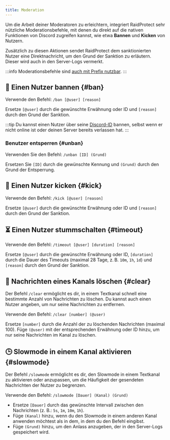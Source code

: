 ```yaml
---
title: Moderation
---
```


Um die Arbeit deiner Moderatoren zu erleichtern, integriert RaidProtect sehr nützliche Moderationsbefehle, mit denen du direkt auf die nativen Funktionen von Discord zugreifen kannst, wie etwa **Bannen** und **Kicken** von Nutzern.

Zusätzlich zu diesen Aktionen sendet RaidProtect dem sanktionierten Nutzer eine Direktnachricht, um den Grund der Sanktion zu erläutern. Dieser wird auch in den Server-Logs vermerkt.

:::info
Moderationsbefehle sind [auch mit Prefix nutzbar](../guides/prefix.md).
:::

## 🔨 Einen Nutzer bannen {#ban}

Verwende den Befehl: ```/ban [@user] [reason]```

Ersetze `[@user]` durch die gewünschte Erwähnung oder ID und `[reason]` durch den Grund der Sanktion.

:::tip
Du kannst einen Nutzer über seine [Discord-ID](https://dfr.gg/wiki/interface/mode-developpeur) bannen, selbst wenn er nicht online ist oder deinen Server bereits verlassen hat.
:::

### Benutzer entsperren {#unban}

Verwenden Sie den Befehl: ```/unban [ID] (Grund)```

Ersetzen Sie `[ID]` durch die gewünschte Kennung und `(Grund)` durch den Grund der Entsperrung.

## 👢 Einen Nutzer kicken {#kick}

Verwende den Befehl: ```/kick [@user] [reason]```

Ersetze `[@user]` durch die gewünschte Erwähnung oder ID und `[reason]` durch den Grund der Sanktion.

## ⏳ Einen Nutzer stummschalten {#timeout}

Verwende den Befehl: ```/timeout [@user] [duration] [reason]```

Ersetze `[@user]` durch die gewünschte Erwähnung oder ID, `[duration]` durch die Dauer des Timeouts (maximal 28 Tage, z. B. `10m`, `1h`, `1d`) und `[reason]` durch den Grund der Sanktion.

## 🧹 Nachrichten eines Kanals löschen {#clear}

Der Befehl `/clear` ermöglicht es dir, in einem Textkanal schnell eine bestimmte Anzahl von Nachrichten zu löschen. Du kannst auch einen Nutzer angeben, um nur seine Nachrichten zu entfernen.

Verwende den Befehl: ```/clear [number] (@user)```

Ersetze `[number]` durch die Anzahl der zu löschenden Nachrichten (maximal 100). Füge `(@user)` mit der entsprechenden Erwähnung oder ID hinzu, um nur seine Nachrichten im Kanal zu löschen.

## 🕒 Slowmode in einem Kanal aktivieren {#slowmode}

Der Befehl `/slowmode` ermöglicht es dir, den Slowmode in einem Textkanal zu aktivieren oder anzupassen, um die Häufigkeit der gesendeten Nachrichten der Nutzer zu begrenzen.

Verwende den Befehl: ```/slowmode [Dauer] (Kanal) (Grund)```

- Ersetze `[Dauer]` durch das gewünschte Intervall zwischen den Nachrichten (z. B.: `5s`, `1m`, `10m`, `1h`).
- Füge `(Kanal)` hinzu, wenn du den Slowmode in einem anderen Kanal anwenden möchtest als in dem, in dem du den Befehl eingibst.
- Füge `(Grund)` hinzu, um den Anlass anzugeben, der in den Server-Logs gespeichert wird.